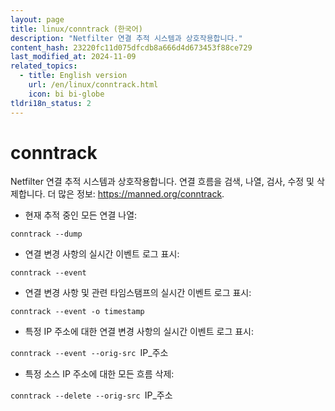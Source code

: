 ```yaml
---
layout: page
title: linux/conntrack (한국어)
description: "Netfilter 연결 추적 시스템과 상호작용합니다."
content_hash: 23220fc11d075dfcdb8a666d4d673453f88ce729
last_modified_at: 2024-11-09
related_topics:
  - title: English version
    url: /en/linux/conntrack.html
    icon: bi bi-globe
tldri18n_status: 2
---
```

# conntrack

Netfilter 연결 추적 시스템과 상호작용합니다.
연결 흐름을 검색, 나열, 검사, 수정 및 삭제합니다.
더 많은 정보: <https://manned.org/conntrack>.

- 현재 추적 중인 모든 연결 나열:

`conntrack --dump`

- 연결 변경 사항의 실시간 이벤트 로그 표시:

`conntrack --event`

- 연결 변경 사항 및 관련 타임스탬프의 실시간 이벤트 로그 표시:

`conntrack --event -o timestamp`

- 특정 IP 주소에 대한 연결 변경 사항의 실시간 이벤트 로그 표시:

`conntrack --event --orig-src `<span class="tldr-var badge badge-pill bg-dark-lm bg-white-dm text-white-lm text-dark-dm font-weight-bold">IP_주소</span>

- 특정 소스 IP 주소에 대한 모든 흐름 삭제:

`conntrack --delete --orig-src `<span class="tldr-var badge badge-pill bg-dark-lm bg-white-dm text-white-lm text-dark-dm font-weight-bold">IP_주소</span>
